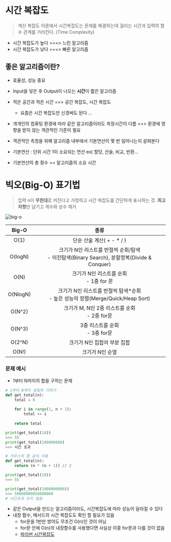 # 시간 복잡도

> 계산 복잡도 이론에서 시간복잡도는 문제를 해결하는데 걸리는 시간과 입력의 함수 관계를 가리킨다. (Time Complexity)

- 시간 복잡도가 높다 ===> 느린 알고리즘
- 시간 복잡도가 낮다 ===> 빠른 알고리즘

## 좋은 알고리즘이란?

- 효율성, 성능 중요

- Input을 넣은 후 Output이 나오는 **시간**이 짧은 알고리즘

- 적은 공간과 적은 시간 ==> 공간 복잡도, 시간 복잡도
  - 요즘은 시간 복잡도만 신경써도 된다 ... 

- 개개인의 컴퓨팅 환경에 따라 같은 알고리즘이라도 측정시간이 다름 ==> 환경에 영향을 받지 않는 객관적인 기준이 필요

- 객관적인 측정을 위해 알고리즘 내부에서 기본연산이 몇 번 일어나는지 살펴본다

- 기본연산 : 단위 시간 1이 소요되는 연산 ex) 할당, 산술, 비교, 반환...

- 기본연산의 총 횟수 == 알고리즘의 소요 시간

# 빅오(Big-O) 표기법

> 입력 n이 **무한대**로 커진다고 가정하고 시간 복잡도를 간단하게 표시하는 것. **최고차항**만 남기고 계수와 상수 제거

![big-o](C:\Users\brie.kim\Desktop\Python\00_TIL\220726_\02_time_complexity\big-o.jpeg)

|  Big-O   |                             종류                             |
| :------: | :----------------------------------------------------------: |
|   O(1)   |                  단순 산술 계산( + - * / )                   |
| O(logN)  | 크기가 N인 리스트를 반절씩 순회/탐색<br />- 이진탐색(Binary Search), 분할정복(Divide & Conquer) |
|   O(N)   |         크기가 N인 리스트를 순회 <br />- 1중 for 문          |
| O(NlogN) | 크기가 N인 리스트를 반절씩 탐색*순회<br />- 높은 성능의 정렬(Merge/Quick/Heap Sort) |
|  O(N^2)  |       크기가 M, N인 2중 리스트를 순회<br />- 2중 for문       |
|  O(N^3)  |              3중 리스트를 순회<br />- 3중 for문              |
|  O(2^N)  |                 크기가 N인 집합의 부분 집합                  |
|  O(N!)   |                       크기가 N인 순열                        |

### 문제 예시

- 1부터 N까지의 합을 구하는 문제

```python
# 1부터 N까지 일일히 더하기
def get_total(n):
    total = 0
    
    for i in range(1, n + 1):
        total += i
    
    return total

print(get_total(10))
>>> 55
print(get_total(100000000)
>>> 시간 초과
```

```python
# 가우스의 합 공식 이용
def get_total(n):
    return (n * (n + 1)) // 2

print(get_total(10))
>>> 55

print(get_total(1000000000))
>>> 50000000050000000
# 시간초과 뜨지 않음
```

- 같은 Output을 만드는 알고리즘이라도, 시간복잡도에 따라 성능이 달라질 수 있다
- 내장 함수, 메서드의 시간 복잡도도 확인 할 필요가 있음
  - for문을 1번만 썼어도 무조건 O(n)인 것이 아님
  - for문 안에 O(n)의 내장함수를 사용했다면 사실상 이중 for문과 다를 것이 없음
  - [파이썬 시간복잡도](https://wiki.python.org/moin/TimeComplexity)
